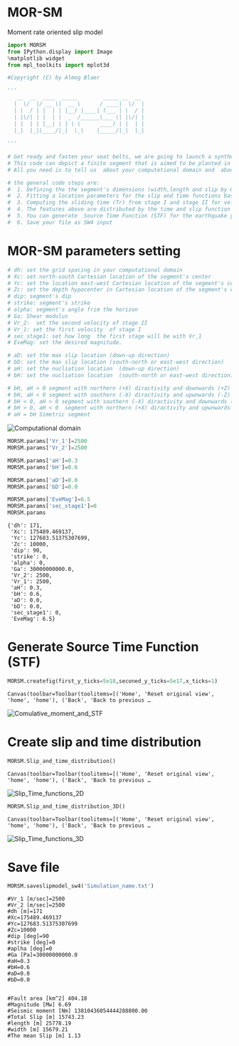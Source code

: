 # MOR-SM
Moment rate oriented slip model 
```python
import MORSM
from IPython.display import Image
%matplotlib widget
from mpl_toolkits import mplot3d
```


```python
#Copyright (C) by Almog Blaer 

'''
   __  __  ____  _____        _____ __  __ 
  |  \/  |/ __ \|  __ \      / ____|  \/  |
  | \  / | |  | | |__) |____| (___ | \  / |
  | |\/| | |  | |  _  /______\___ \| |\/| |
  | |  | | |__| | | \ \      ____) | |  | |
  |_|  |_|\____/|_|  \_\    |_____/|_|  |_|
  
'''                                     
                                      
# Get ready and fasten your seat belts, we are going to launch a synthetic earthquake at any location you wish.
# This code can depict a finite segment that is aimed to be planted in SW4 software.
# All you need is to tell us  about your computetional domain and  about the segment's kinematic.

# the general code steps are:
#  1. Defining the the segment's dimensions (width,length and slip by Goda (2016) equations for desired magnitude)
#  2. Fitting a location parameters for the slip and time functions based on  disired diractivity.
#  3. Computing the sliding time (Tr) from stage I and stage II for velocity I and velocity II respectively 
#  4. The features above are distributed by the time and slip function on each pixel on the segment
#  5. You can generate  Source Time Function (STF) for the earthquake you have just set.
#  6. Save your file as SW4 input
```


# MOR-SM parameters setting


```python
# dh: set the grid spacing in your computational domain
# Xc: set north-south Cartesian location of the segment's center
# Yc: set the location east-west Cartesian location of the segment's center
# Zc: set the depth hypocenter in Cartesian location of the segment's center
# dip: segment's dip
# strike: segment's strike
# alpha: segment's angle frim the horizon
# Ga: Shear modulus 
# Vr_2:  set the second velocity of stage II
# Vr_1: set the first velocity  of stage I
# sec_stage1: set how long  the first stage will be with Vr_1
# EveMag: set the desired magnitude.

# aD: set the max slip location (down-up direction)
# bD: set the max slip location (south-north or east-west direction)
# aH: set the nucliation location  (down-up direction)
# bH: set the nucliation location  (south-north or east-west direction).

# bH, aH > 0 segment with northern (+X) diractivity and downwards (+Z)
# bH, aH < 0 segment with southern (-X) diractivity and upwnwards (-Z)
# bH < 0, aH > 0 segment with southern (-X) diractivity and downwards (+Z)
# bH > 0, aH < 0  segment with northern (+X) diractivity and upwnwards (-Z)
# aH = bH Simetric segment

```




![Computational domain](https://user-images.githubusercontent.com/86647617/133883546-b3e7415b-cd4a-437e-a6e7-de78645cf619.png)

    
```python
MORSM.params['Vr_1']=2500
MORSM.params['Vr_2']=2500

MORSM.params['aH']=0.3
MORSM.params['bH']=0.6

MORSM.params['aD']=0.0
MORSM.params['bD']=0.0

MORSM.params['EveMag']=6.5
MORSM.params['sec_stage1']=0
MORSM.params
```




    {'dh': 171,
     'Xc': 175489.469137,
     'Yc': 127683.51375307699,
     'Zc': 10000,
     'dip': 90,
     'strike': 0,
     'alpha': 0,
     'Ga': 30000000000.0,
     'Vr_2': 2500,
     'Vr_1': 2500,
     'aH': 0.3,
     'bH': 0.6,
     'aD': 0.0,
     'bD': 0.0,
     'sec_stage1': 0,
     'EveMag': 6.5}



# Generate  Source Time Function (STF)


```python
MORSM.createfig(first_y_ticks=5e18,seconed_y_ticks=5e17,x_ticks=1)
```


    Canvas(toolbar=Toolbar(toolitems=[('Home', 'Reset original view', 'home', 'home'), ('Back', 'Back to previous …
   ![Comulative_moment_and_STF](https://user-images.githubusercontent.com/86647617/133883565-69583415-4c7a-4d86-8edc-712dc46b7417.png)

# Create slip and time distribution


```python
MORSM.Slip_and_time_distribution()
```


    Canvas(toolbar=Toolbar(toolitems=[('Home', 'Reset original view', 'home', 'home'), ('Back', 'Back to previous …
    
![Slip_Time_functions_2D](https://user-images.githubusercontent.com/86647617/133883627-a5af2c17-8064-48fc-8f5d-e9ee94104934.png)


```python
MORSM.Slip_and_time_distribution_3D()
```


    Canvas(toolbar=Toolbar(toolitems=[('Home', 'Reset original view', 'home', 'home'), ('Back', 'Back to previous …
    
![Slip_Time_functions_3D](https://user-images.githubusercontent.com/86647617/133883633-863a966d-5c60-45b9-aa8d-f66ee6a0949d.png)


# Save file


```python
MORSM.saveslipmodel_sw4('Simulation_name.txt')
```

    #Vr_1 [m/sec]=2500
    #Vr_2 [m/sec]=2500
    #dh [m]=171
    #Xc=175489.469137
    #Yc=127683.51375307699
    #Zc=10000
    #dip [deg]=90
    #strike [deg]=0
    #aplha [deg]=0
    #Ga [Pa]=30000000000.0
    #aH=0.3
    #bH=0.6
    #aD=0.0
    #bD=0.0
    
    
    #Fault area [km^2] 404.18
    #Magnitude [Mw] 6.69
    #Seismic moment [Nm] 13810436054444288000.00
    #Total Slip [m] 15743.23
    #length [m] 25778.19
    #width [m] 15679.21
    #The mean Slip [m] 1.13
    



```python

```
